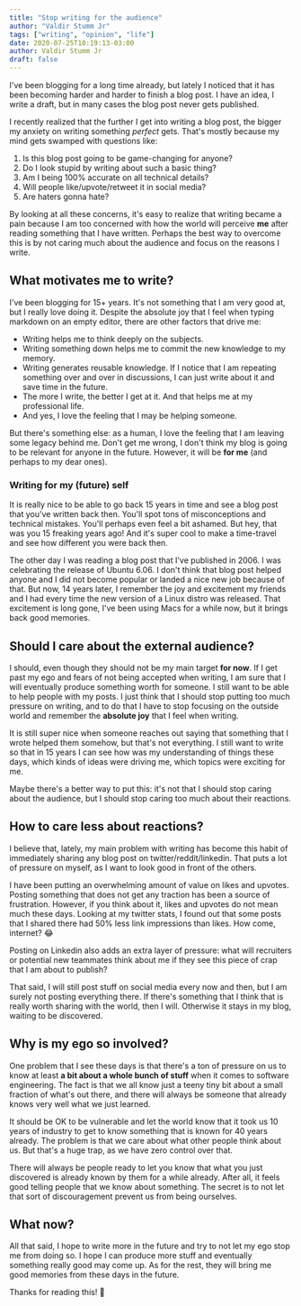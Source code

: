 ```yaml
---
title: "Stop writing for the audience"
author: "Valdir Stumm Jr"
tags: ["writing", "opinion", "life"]
date: 2020-07-25T10:19:13-03:00
author: Valdir Stumm Jr
draft: false
---
```

I've been blogging for a long time already, but lately I noticed that it has been becoming harder and harder to finish a blog post. I have an idea, I write a draft, but in many cases the blog post never gets published.

I recently realized that the further I get into writing a blog post, the bigger my anxiety on writing something *perfect* gets. That's mostly because my mind gets swamped with questions like:

1. Is this blog post going to be game-changing for anyone?
2. Do I look stupid by writing about such a basic thing?
3. Am I being 100% accurate on all technical details?
4. Will people like/upvote/retweet it in social media?
5. Are haters gonna hate?

By looking at all these concerns, it's easy to realize that writing became a pain because I am too concerned with how the world will perceive **me** after reading something that I have written. Perhaps the best way to overcome this is by not caring much about the audience and focus on the reasons I write.

## What motivates me to write?
I've been blogging for 15+ years. It's not something that I am very good at, but I really love doing it. Despite the absolute joy that I feel when typing markdown on an empty editor, there are other factors that drive me:

- Writing helps me to think deeply on the subjects.
- Writing something down helps me to commit the new knowledge to my memory.
- Writing generates reusable knowledge. If I notice that I am repeating something over and over in discussions, I can just write about it and save time in the future. 
- The more I write, the better I get at it. And that helps me at my professional life.
- And yes, I love the feeling that I may be helping someone.

But there's something else: as a human, I love the feeling that I am leaving some legacy behind me. Don't get me wrong, I don't think my blog is going to be relevant for anyone in the future. However, it will be **for me** (and perhaps to my dear ones).

### Writing for my (future) self
It is really nice to be able to go back 15 years in time and see a blog post that you've written back then. You'll spot tons of misconceptions and technical mistakes. You'll perhaps even feel a bit ashamed. But hey, that was you 15 freaking years ago! And it's super cool to make a time-travel and see how different you were back then.

The other day I was reading a blog post that I've published in 2006. I was celebrating the release of Ubuntu 6.06. I don't think that blog post helped anyone and I did not become popular or landed a nice new job because of that. But now, 14 years later, I remember the joy and excitement my friends and I had every time the new version of a Linux distro was released. That excitement is long gone, I've been using Macs for a while now, but it brings back good memories.

## Should I care about the external audience?
I should, even though they should not be my main target **for now**. If I get past my ego and fears of not being accepted when writing, I am sure that I will eventually produce something worth for someone. I still want to be able to help people with my posts. I just think that I should stop putting too much pressure on writing, and to do that I have to stop focusing on the outside world and remember the **absolute joy** that I feel when writing. 

It is still super nice when someone reaches out saying that something that I wrote helped them somehow, but that's not everything. I still want to write so that in 15 years I can see how was my understanding of things these days, which kinds of ideas were driving me, which topics were exciting for me.

Maybe there's a better way to put this: it's not that I should stop caring about the audience, but I should stop caring too much about their reactions.


## How to care less about reactions?
I believe that, lately, my main problem with writing has become this habit of immediately sharing any blog post on twitter/reddit/linkedin. That puts a lot of pressure on myself, as I want to look good in front of the others.

I have been putting an overwhelming amount of value on likes and upvotes. Posting something that does not get any traction has been a source of frustration. However, if you think about it, likes and upvotes do not mean much these days. Looking at my twitter stats, I found out that some posts that I shared there had 50% less link impressions than likes. How come, internet? 😂

Posting on Linkedin also adds an extra layer of pressure: what will recruiters or potential new teammates think about me if they see this piece of crap that I am about to publish?

That said, I will still post stuff on social media every now and then, but I am surely not posting everything there. If there's something that I think that is really worth sharing with the world, then I will. Otherwise it stays in my blog, waiting to be discovered.


## Why is my ego so involved?
One problem that I see these days is that there's a ton of pressure on us to know at least **a bit about a whole bunch of stuff** when it comes to software engineering. The fact is that we all know just a teeny tiny bit about a small fraction of what's out there, and there will always be someone that already knows very well what we just learned.

It should be OK to be vulnerable and let the world know that it took us 10 years of industry to get to know something that is known for 40 years already. The problem is that we care about what other people think about us. But that's a huge trap, as we have zero control over that.

There will always be people ready to let you know that what you just discovered is already known by them for a while already. After all, it feels good telling people that we know about something. The secret is to not let that sort of discouragement prevent us from being ourselves.


## What now?
All that said, I hope to write more in the future and try to not let my ego stop me from doing so. I hope I can produce more stuff and eventually something really good may come up. As for the rest, they will bring me good memories from these days in the future.

Thanks for reading this! 🙂
